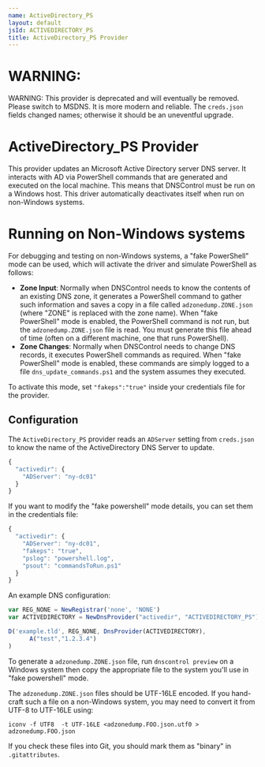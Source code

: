 ```yaml
---
name: ActiveDirectory_PS
layout: default
jsId: ACTIVEDIRECTORY_PS
title: ActiveDirectory_PS Provider
---
```


# WARNING:

WARNING: This provider is deprecated and will eventually be removed.
Please switch to MSDNS. It is more modern and reliable.  The
`creds.json` fields changed names; otherwise it should be an
uneventful upgrade.

# ActiveDirectory_PS Provider
This provider updates an Microsoft Active Directory server DNS server. It interacts with AD via PowerShell commands that are generated and executed on the local machine. This means that DNSControl must be run on a Windows host. This driver automatically deactivates itself when run on non-Windows systems.

# Running on Non-Windows systems
For debugging and testing on non-Windows systems, a "fake PowerShell" mode can be used, which will activate the driver and simulate PowerShell as follows:

- **Zone Input**: Normally when DNSControl needs to know the contents of an existing DNS zone, it generates a PowerShell command to gather such information and saves a copy in a file called `adzonedump.ZONE.json` (where "ZONE" is replaced with the zone name).  When "fake PowerShell" mode is enabled, the PowerShell command is not run, but the `adzonedump.ZONE.json` file is read. You must generate this file ahead of time (often on a different machine, one that runs PowerShell).
- **Zone Changes**: Normally when DNSControl needs to change DNS records, it executes PowerShell commands as required.  When "fake PowerShell" mode is enabled, these commands are simply logged to a file `dns_update_commands.ps1` and the system assumes they executed.

To activate this mode, set `"fakeps":"true"` inside your credentials file for the provider.

## Configuration

The `ActiveDirectory_PS` provider reads an `ADServer` setting from `creds.json` to know the name of the ActiveDirectory DNS Server to update.

```js
{
  "activedir": {
    "ADServer": "ny-dc01"
  }
}
```


If you want to modify the "fake powershell" mode details, you can set them in the credentials file:

```js
{
  "activedir": {
    "ADServer": "ny-dc01",
    "fakeps": "true",
    "pslog": "powershell.log",
    "psout": "commandsToRun.ps1"
  }
}
```


An example DNS configuration:

```js
var REG_NONE = NewRegistrar('none', 'NONE')
var ACTIVEDIRECTORY = NewDnsProvider("activedir", "ACTIVEDIRECTORY_PS");

D('example.tld', REG_NONE, DnsProvider(ACTIVEDIRECTORY),
      A("test","1.2.3.4")
)
```

To generate a `adzonedump.ZONE.json` file, run `dnscontrol preview` on a Windows system then copy the appropriate file to the system you'll use in "fake powershell" mode.

The `adzonedump.ZONE.json` files should be UTF-16LE encoded. If you hand-craft such a file on a non-Windows system, you may need to convert it from UTF-8 to UTF-16LE using:

    iconv -f UTF8  -t UTF-16LE <adzonedump.FOO.json.utf0 > adzonedump.FOO.json

If you check these files into Git, you should mark them as "binary" in `.gitattributes`.
